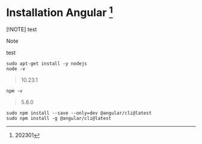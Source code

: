 
# Installation Angular [^1]


[!NOTE]
test

> [!NOTE]
> test
```
sudo apt-get install -y nodejs
node -v 
```
> 10.23.1

`npm -v`
> 5.8.0

```
sudo npm install --save --only=dev @angular/cli@latest
sudo npm install -g @angular/cli@latest
```


[^1]: 202301

 




